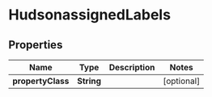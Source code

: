 

# HudsonassignedLabels


## Properties

Name | Type | Description | Notes
------------ | ------------- | ------------- | -------------
**propertyClass** | **String** |  |  [optional]



